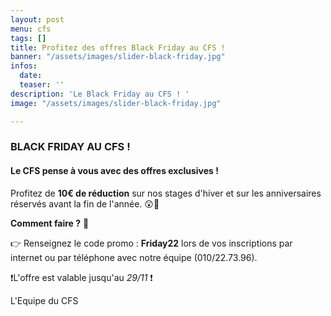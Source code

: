 ```yaml
---
layout: post
menu: cfs
tags: []
title: Profitez des offres Black Friday au CFS !
banner: "/assets/images/slider-black-friday.jpg"
infos:
  date: 
  teaser: ''
description: 'Le Black Friday au CFS ! '
image: "/assets/images/slider-black-friday.jpg"

---
```

### **BLACK FRIDAY AU CFS** !

#### Le CFS pense à vous avec des offres exclusives ! 

Profitez de **10€ de réduction** sur nos stages d'hiver et sur les anniversaires réservés avant la fin de l'année. 😲🤩

**Comment faire ?** 🧐

👉 Renseignez le code promo : **Friday22** lors de vos inscriptions par internet ou par téléphone avec notre équipe (010/22.73.96).

❗️L'offre est valable jusqu'au _29/11_ ❗️

L'Equipe du CFS